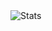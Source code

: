 <img src="https://github-profile-trophy.vercel.app/?username=dstaroff&title=Experience,PullRequest,Review,MultiLanguage&theme=algolia&no-frame=true&no-bg=true&margin-w=1&column=-1" alt="Stats" />
